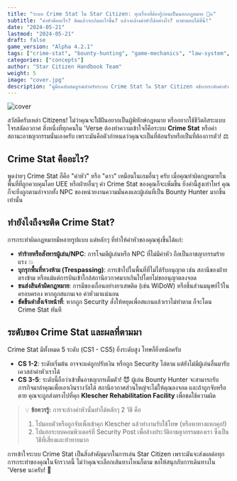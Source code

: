 ```yaml
---
title: "ระบบ Crime Stat ใน Star Citizen: ทุกเรื่องที่ต้องรู้ก่อนเป็นนอกกฎหมาย 🏴‍☠️"
subtitle: "ค่าหัวคืออะไร? ติดแล้วจะเกิดอะไรขึ้น? แล้วจะล้างค่าหัวได้อย่างไร? หาคำตอบได้ที่นี่!"
date: "2024-05-21"
lastmod: "2024-05-21"
draft: false
game_version: "Alpha 4.2.1"
tags: ["crime-stat", "bounty-hunting", "game-mechanics", "law-system", "prison"]
categories: ["concepts"]
author: "Star Citizen Handbook Team"
weight: 5
image: "cover.jpg"
description: "คู่มือฉบับสมบูรณ์สำหรับระบบ Crime Stat ใน Star Citizen อธิบายระดับค่าหัว ผลกระทบที่ตามมา และวิธีล้างค่าสถานะอาชญากรสำหรับผู้เล่นใหม่และเก่า"
---
```


![cover](../cover.jpg)

สวัสดีครับเหล่า Citizens! ไม่ว่าคุณจะใฝ่ฝันอยากเป็นผู้พิทักษ์กฎหมาย หรืออยากใช้ชีวิตอิสระแบบโจรสลัดอวกาศ สิ่งหนึ่งที่ทุกคนใน 'Verse ต้องทำความเข้าใจก็คือระบบ **Crime Stat** หรือค่าสถานะอาชญากรรมนั่นเองครับ เพราะมันคือตัวกำหนดว่าคุณจะเป็นที่ต้อนรับหรือเป็นที่ต้องการตัว! ⚖️

## Crime Stat คืออะไร?

พูดง่ายๆ Crime Stat ก็คือ "ค่าหัว" หรือ "ดาว" เหมือนในเกมอื่นๆ ครับ เมื่อคุณทำผิดกฎหมายในพื้นที่ที่ถูกควบคุมโดย UEE หรือฝ่ายอื่นๆ ค่า Crime Stat ของคุณก็จะเพิ่มขึ้น ยิ่งค่านี้สูงเท่าไหร่ คุณก็จะยิ่งถูกตามล่าจากทั้ง NPC ของหน่วยงานความมั่นคงและผู้เล่นที่เป็น Bounty Hunter มากขึ้นเท่านั้น

## ทำยังไงถึงจะติด Crime Stat?

การกระทำผิดกฎหมายมีหลายรูปแบบ แต่หลักๆ ที่ทำให้ค่าหัวของคุณพุ่งขึ้นได้แก่:

*   **ทำร้ายหรือสังหารผู้เล่น/NPC**: การโจมตีผู้เล่นหรือ NPC ที่ไม่มีค่าหัว ถือเป็นอาชญากรรมร้ายแรง 💥
*   **บุกรุกพื้นที่หวงห้าม (Trespassing)**: การเข้าไปในพื้นที่ที่ไม่ได้รับอนุญาต เช่น สถานีของฝ่ายตรงข้าม หรือแม้แต่การบินเข้าใกล้สถานีอวกาศมากเกินไปโดยไม่ขออนุญาตลงจอด
*   **ขนส่งสินค้าผิดกฎหมาย**: การมีของเถื่อนอย่างยาเสพติด (เช่น WiDoW) หรือชิ้นส่วนมนุษย์ไว้ในครอบครอง หากถูกสแกนเจอ ค่าหัวมาแน่นอน
*   **ขัดขืนคำสั่งเจ้าหน้าที่**: หากถูก Security สั่งให้หยุดเพื่อสแกนแล้วเราไม่ทำตาม ก็จะโดน Crime Stat ทันที

## ระดับของ Crime Stat และผลที่ตามมา

Crime Stat มีทั้งหมด 5 ระดับ (CS1 - CS5) ยิ่งระดับสูง โทษก็ยิ่งหนักครับ

*   **CS 1-2**: ระดับเริ่มต้น อาจจะแค่ถูกปรับเงิน หรือถูก Security ไล่ตาม แต่ยังไม่มีผู้เล่นอื่นมารับเควสล่าค่าหัวเราได้
*   **CS 3-5**: ระดับนี้ถือว่าเข้าขั้นอาชญากรเต็มตัว! 😈 ผู้เล่น Bounty Hunter จะสามารถรับภารกิจมาล่าคุณเพื่อเอาเงินรางวัลได้ สถานีอวกาศส่วนใหญ่จะไม่ให้คุณลงจอด และถ้าถูกจับหรือตาย คุณจะถูกส่งตรงไปที่คุก **Klescher Rehabilitation Facility** เพื่อชดใช้ความผิด

> 💡 **ข้อควรรู้:** การจะล้างค่าหัวนั้นทำได้หลักๆ 2 วิธี คือ
> 1) ไปมอบตัวหรือถูกจับเพื่อเข้าคุก Klescher แล้วทำงานรับใช้โทษ (หรือหาทางแหกคุก!)
> 2) ไปแฮกระบบคอมพิวเตอร์ที่ Security Post เพื่อล้างประวัติอาชญากรรมของเรา ซึ่งเป็นวิธีที่เสี่ยงและท้าทายมาก

การเข้าใจระบบ Crime Stat เป็นสิ่งสำคัญมากในการเล่น Star Citizen เพราะมันจะส่งผลต่อทุกการกระทำของคุณในจักรวาลนี้ ไม่ว่าคุณจะเลือกเส้นทางไหนก็ตาม ขอให้สนุกกับการเดินทางใน 'Verse นะครับ! 🚀